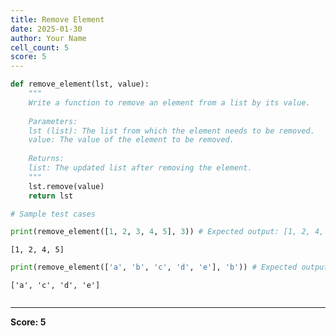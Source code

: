 ```yaml
---
title: Remove Element
date: 2025-01-30
author: Your Name
cell_count: 5
score: 5
---
```


```python
def remove_element(lst, value):
    """
    Write a function to remove an element from a list by its value.
    
    Parameters:
    lst (list): The list from which the element needs to be removed.
    value: The value of the element to be removed.
    
    Returns:
    list: The updated list after removing the element.
    """
    lst.remove(value)
    return lst
```


```python
# Sample test cases
```


```python
print(remove_element([1, 2, 3, 4, 5], 3)) # Expected output: [1, 2, 4, 5]
```

    [1, 2, 4, 5]



```python
print(remove_element(['a', 'b', 'c', 'd', 'e'], 'b')) # Expected output: ['a', 'c', 'd', 'e']
```

    ['a', 'c', 'd', 'e']



```python

```


---
**Score: 5**
